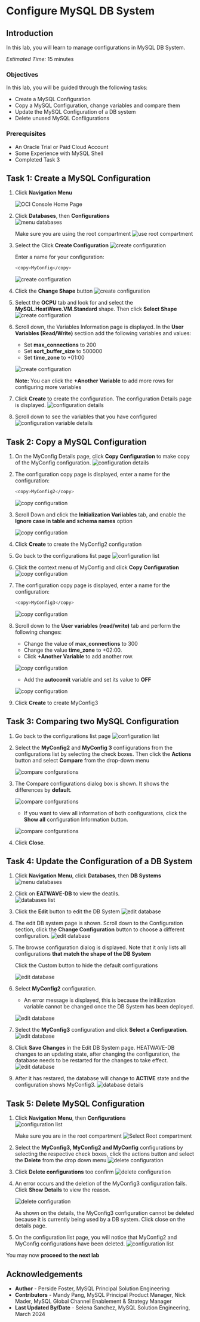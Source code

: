 # Configure MySQL DB System


## Introduction

In this lab, you will learn to manage configurations in MySQL DB System.

_Estimated Time:_ 15 minutes


### Objectives

In this lab, you will be guided through the following tasks:

- Create a MySQL Configuration 
- Copy a MySQL Configuration, change variables and compare them
- Update the MySQL Configuration of a DB system
- Delete unused MySQL Confiigurations

### Prerequisites

- An Oracle Trial or Paid Cloud Account
- Some Experience with MySQL Shell
- Completed Task 3

## Task 1: Create a MySQL Configuration

1. Click **Navigation Menu**

    ![OCI Console Home Page](./images/homepage.png "home page")

2. Click  **Databases**, then **Configurations**  
    ![menu databases](./images/menu-databases-configurations.png "menu databases configurations")

    Make sure you are using the root compartment
    ![use root compartment](./images/select-compartment.png "use root comparment")

3. Select the Click **Create Configuration**
    ![create configuration](./images/create-configuration-list.png " click create configuration")

    Enter a name for your configuration: 

    ```bash
    <copy>MyConfig</copy>
    ```
  
    ![create configuration](./images/create-configuration-name.png "configuration compartment")

    
4. Click the **Change Shape** button 
    ![create configuration](./images/create-configuration-shape-change.png "change configuration shape")
    
5. Select the **OCPU** tab and look for and select the **MySQL.HeatWave.VM.Standard** shape. Then click **Select Shape**
    ![create configuration](./images/create-configuration-shape-select.png "select configuration shape")

6. Scroll down, the Variables Information page is displayed. In the **User Variables (Read/Write)** sectiion add the following variables and values:

    * Set **max_connections** to 200
    * Set **sort\_buffer\_size** to 500000
    * Set **time\_zone** to +01:00

    ![create configuration](./images/create-configuration-add-variables.png "configuration add variables")

    **Note:** You can click the **+Another Variable** to add more rows for configuring more variables

7. Click **Create** to create the configuration. The configuration Details page is displayed. 
    ![configuration details](./images/configuration-details.png "new configuration details")

8. Scroll down to see the variables that you have configured
    ![configuration variable details](./images/configuration-variables.png "new configuration variables details")



## Task 2: Copy a MySQL Configuration

1. On the MyConfig Details page, click **Copy Configuration** to make copy of the MyConfig configuration. 
    ![configuration details](./images/configuration-copy.png "click copy configuration")

2. The configuration copy page is displayed, enter a name for the configuration:

    ```bash
    <copy>MyConfig2</copy>
    ```

    ![copy configuration](./images/copy-configuration-name.png " copy configuration name")

3. Scroll Down and click the **Initialization Variiables** tab, and enable the **Ignore case in table and schema names** option

    ![copy configuration](./images/copy-configuration-change-initialization.png "copy configuration add initiialization variable")

4. Click **Create** to create the MyConfig2 configuration

5. Go back to the configurations list page
    ![configuration list](./images/list-configuration.png "list of configurations")

6. Click the context menu of MyConfig and click **Copy Configuration**
    ![copy configuration](./images/copy-configuration-from-dropdown.png "copy configuration dropdown menu")

7. The configuration copy page is displayed, enter a name for the configuration:

    ```bash
    <copy>MyConfig3</copy>
    ```
    ![copy configuration](./images/copy3-configuration-name.png "copy configuration name")

8. Scroll down to the **User variables (read/write)** tab and perform the following changes:
    * Change the value of **max_connections** to 300
    * Change the value **time_zone** to +02:00. 
    * Click **+Another Variable** to add another row.

    ![copy configuration](./images/copy-configuration-change-variables.png "copy configuration change variables")

    *  Add the **autocomit** variable and set its value to **OFF** 

    ![copy configuration](./images/copy-configuration-add-variable.png "copy configuration add variable")

9. Click **Create** to create MyConfig3 



## Task 3: Comparing two MySQL Configuration

1. Go back to the configurations list page 
    ![configuration list](./images/list-configuration3.png "list of confiigurations")
    
2. Select the **MyConfig2** and **MyConfig 3** confiigurations from the configurations list by selecting the check boxes. 
    Then click the **Actions** button and select **Compare** from the drop-down menu

    ![compare confgurations](./images/compare-configurations.png "click compare configurations")

3. The Compare configurations dialog box is shown. It shows the differences by **default**. 

    ![compare confgurations](./images/compare-configurations-default.png "compare confgurations default")

    * If you want to view all information of both configurations, click the **Show all** configuration Information button. 
    
    ![compare confgurations](./images/compare-configurations-show-all.png "compare confgurations all")

4. Click **Close**. 

## Task 4: Update the Configuration of a DB System

1. Click **Navigation Menu**, click  **Databases**, then **DB Systems**  
    ![menu databases](./images/menu-dbsystems.png "menu databases dbsystem")

2. Click on **EATWAVE-DB** to view the deatils.  
    ![databases list](./images/list-dbsystem.png "list of dbsystem")

3. Click the **Edit** button to edit the DB System
    ![edit database](./images/edit-dbsystem.png "click edit database")

4. The edit DB system page is shown. Scroll down to the Configuration section, click the **Change Configuration** button to choose a different configuration.
    ![edit database](./images/dbsystem-change-configuration.png "change database configuration")

5. The browse configuration dialog is displayed. Note that it only lists all configurations **that match the shape of the DB System**
    
    Click the Custom button to hide the default configurations 

    ![edit database](./images/dbsystem-change-configuration-custom.png "edit database cnfiguration custom tab")

6. Select **MyConfig2** configuration. 
    * An error message is displayed, this is because the initilization variable cannot be changed once the DB System has been deployed. 

    ![edit database](./images/dbsystem-change-configuration-error.png "edit database error")
    
7. Select the **MyConfig3** configuration and click **Select a Configuration**. 
    ![edit database](./images/dbsystem-change-configuration-final.png "change database configuration")

8. Click **Save Changes** in the Edit DB System page. HEATWAVE-DB changes to an updating state, after changing the configuration, the database needs to be restarted for the changes to take effect. 
    ![edit database](./images/dbsystem-change-configuration-save-changes.png "edit database save changes")

9. After it has restared, the database will change to **ACTIVE** state and the configuration shows MyConfig3. 
    ![database details](./images/dbsystem-active.png "active database")


## Task 5: Delete MySQL Configuration

1. Click **Navigation Menu**, then **Configurations**  
    ![configuration list](./images/menu-databases-configurations.png "list of confiigurations")

    Make sure you are in the root compartment
    ![Select Root compartment](./images/select-compartment.png "use root comparment")

3. Select the **MyConfig3, MyConfig2 and MyConfig** configurations by selecting the respective check boxes, click the actions button and select the **Delete** from the drop down menu
    ![delete configuration](./images/delete-configurations.png "click delete configuration")

4. Click **Delete configurations** too confirm
    ![delete configuration](./images/delete-configurations-confirm.png "delete configuration")

5. An error occurs and the deletion of the MyConfig3 configuration fails. Click **Show Details** to view the reason. 

    ![delete configuration](./images/delete-configurations-error.png "delete configuration error")
    
    As shown on the details, the MyConfig3 configuration cannot be deleted because it is currently being used by a DB system.
    Click close on the details page. 

6. On the configuration list page, you will notice that MyConfig2 and MyConfig configurations have been deleted.
    ![configuration list](./images/list-configurations.png "list of configurations")


You may now **proceed to the next lab**

## Acknowledgements

- **Author** - Perside Foster, MySQL Principal Solution Engineering
- **Contributors** - Mandy Pang, MySQL Principal Product Manager,  Nick Mader, MySQL Global Channel Enablement & Strategy Manager
- **Last Updated By/Date** - Selena Sanchez, MySQL Solution Engineering, March 2024